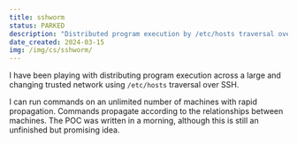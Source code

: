 ```yaml
---
title: sshworm
status: PARKED
description: "Distributed program execution by /etc/hosts traversal over SSH."
date_created: 2024-03-15
img: /img/cs/sshworm/
---
```

I have been playing with distributing program execution across a large and changing trusted network using `/etc/hosts` traversal over SSH.

I can run commands on an unlimited number of machines with rapid propagation. Commands propagate according to the relationships between machines. The POC was written in a morning, although this is still an unfinished but promising idea.
